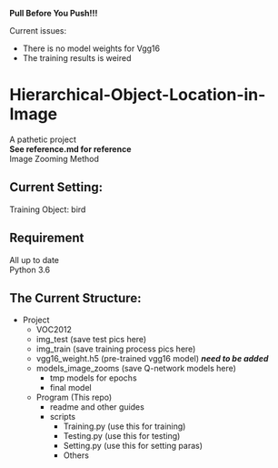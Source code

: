 **Pull Before You Push!!!**<br/>

Current issues:
- There is no model weights for Vgg16
- The training results is weired
# Hierarchical-Object-Location-in-Image
A pathetic project<br/>
**See reference.md for reference**<br/>
Image Zooming Method<br/>
## Current Setting:
Training Object: bird
## Requirement
All up to date</br>
Python 3.6
## The Current Structure:
- Project
  - VOC2012
  - img_test (save test pics here)
  - img_train (save training process pics here)
  - vgg16_weight.h5 (pre-trained vgg16 model) ***need to be added***
  - models_image_zooms (save Q-network models here)
    - tmp models for epochs
    - final model
  - Program (This repo)
    - readme and other guides
    - scripts
      - Training.py (use this for training)
      - Testing.py (use this for testing)
      - Setting.py (use this for setting paras)
      - Others
